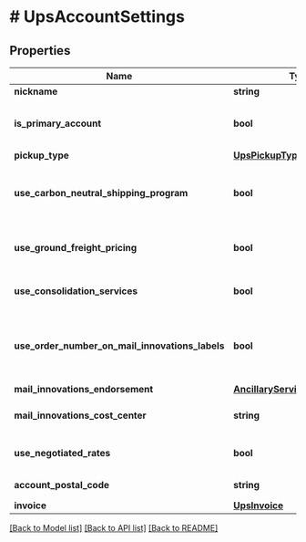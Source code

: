 # # UpsAccountSettings

## Properties

Name | Type | Description | Notes
------------ | ------------- | ------------- | -------------
**nickname** | **string** | nickname | [optional]
**is_primary_account** | **bool** | Indicates if this is the primary UPS account | [optional]
**pickup_type** | [**UpsPickupType**](UpsPickupType.md) |  | [optional]
**use_carbon_neutral_shipping_program** | **bool** | The use carbon neutral shipping program | [optional]
**use_ground_freight_pricing** | **bool** | The use ground freight pricing | [optional]
**use_consolidation_services** | **bool** | The use consolidation services | [optional]
**use_order_number_on_mail_innovations_labels** | **bool** | The use order number on mail innovations labels | [optional]
**mail_innovations_endorsement** | [**AncillaryServiceEndorsement**](AncillaryServiceEndorsement.md) |  | [optional]
**mail_innovations_cost_center** | **string** | mail innovations cost center | [optional]
**use_negotiated_rates** | **bool** | The use negotiated rates | [optional]
**account_postal_code** | **string** | account postal code | [optional]
**invoice** | [**UpsInvoice**](UpsInvoice.md) | The invoice | [optional]

[[Back to Model list]](../../README.md#models) [[Back to API list]](../../README.md#endpoints) [[Back to README]](../../README.md)
